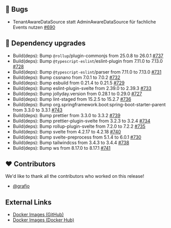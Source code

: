 ## 🐞 Bugs

- TenantAwareDataSource statt AdminAwareDataSource für fachliche Events nutzen [#690](https://github.com/urlaubsverwaltung/zeiterfassung/issues/690)

## 🔨 Dependency upgrades

- Build(deps): Bump `@rollup`/plugin-commonjs from 25.0.8 to 26.0.1 [#737](https://github.com/urlaubsverwaltung/zeiterfassung/pull/737)
- Build(deps): Bump `@typescript-eslint`/eslint-plugin from 7.11.0 to 7.13.0 [#728](https://github.com/urlaubsverwaltung/zeiterfassung/pull/728)
- Build(deps): Bump `@typescript-eslint`/parser from 7.11.0 to 7.13.0 [#731](https://github.com/urlaubsverwaltung/zeiterfassung/pull/731)
- Build(deps): Bump cssnano from 7.0.1 to 7.0.2 [#732](https://github.com/urlaubsverwaltung/zeiterfassung/pull/732)
- Build(deps): Bump esbuild from 0.21.4 to 0.21.5 [#729](https://github.com/urlaubsverwaltung/zeiterfassung/pull/729)
- Build(deps): Bump eslint-plugin-svelte from 2.39.0 to 2.39.3 [#733](https://github.com/urlaubsverwaltung/zeiterfassung/pull/733)
- Build(deps): Bump jollyday.version from 0.28.1 to 0.29.0 [#727](https://github.com/urlaubsverwaltung/zeiterfassung/pull/727)
- Build(deps): Bump lint-staged from 15.2.5 to 15.2.7 [#736](https://github.com/urlaubsverwaltung/zeiterfassung/pull/736)
- Build(deps): Bump org.springframework.boot:spring-boot-starter-parent from 3.3.0 to 3.3.1 [#743](https://github.com/urlaubsverwaltung/zeiterfassung/pull/743)
- Build(deps): Bump prettier from 3.3.0 to 3.3.2 [#739](https://github.com/urlaubsverwaltung/zeiterfassung/pull/739)
- Build(deps): Bump prettier-plugin-svelte from 3.2.3 to 3.2.4 [#734](https://github.com/urlaubsverwaltung/zeiterfassung/pull/734)
- Build(deps): Bump rollup-plugin-svelte from 7.2.0 to 7.2.2 [#735](https://github.com/urlaubsverwaltung/zeiterfassung/pull/735)
- Build(deps): Bump svelte from 4.2.17 to 4.2.18 [#740](https://github.com/urlaubsverwaltung/zeiterfassung/pull/740)
- Build(deps): Bump svelte-preprocess from 5.1.4 to 6.0.1 [#730](https://github.com/urlaubsverwaltung/zeiterfassung/pull/730)
- Build(deps): Bump tailwindcss from 3.4.3 to 3.4.4 [#738](https://github.com/urlaubsverwaltung/zeiterfassung/pull/738)
- Build(deps): Bump ws from 8.17.0 to 8.17.1 [#741](https://github.com/urlaubsverwaltung/zeiterfassung/pull/741)

## ❤️ Contributors

We'd like to thank all the contributors who worked on this release!

- [@grafjo](https://github.com/grafjo)
## External Links

- [Docker Images (GitHub)](https://github.com/urlaubsverwaltung/zeiterfassung/pkgs/container/zeiterfassung%2Fzeiterfassung)
- [Docker Images (Docker Hub)](https://hub.docker.com/r/urlaubsverwaltung/zeiterfassung)
